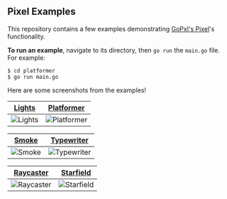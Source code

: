 ## Pixel Examples

This repository contains a few examples demonstrating [GoPxl's Pixel](https://github.com/gopxl/pixel/v2)'s functionality.

**To run an example**, navigate to its directory, then `go run` the `main.go` file. For example:

```
$ cd platformer
$ go run main.go
```

Here are some screenshots from the examples!

| [Lights](lights) | [Platformer](platformer) |
| --- | --- |
| ![Lights](lights/screenshot.png) | ![Platformer](platformer/screenshot.png) |

| [Smoke](smoke) | [Typewriter](typewriter) |
| --- | --- |
| ![Smoke](smoke/screenshot.png) | ![Typewriter](typewriter/screenshot.png) |

| [Raycaster](community/raycaster) | [Starfield](community/starfield) |
| --- | --- |
| ![Raycaster](community/raycaster/screenshot.png) | ![Starfield](community/starfield/screenshot.png) |
